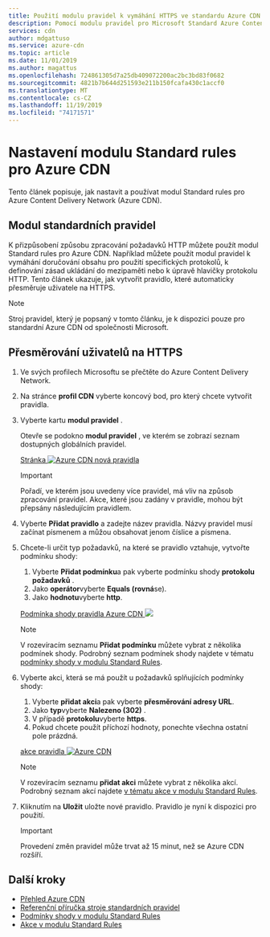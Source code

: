 ```yaml
---
title: Použití modulu pravidel k vymáhání HTTPS ve standardu Azure CDN | Microsoft Docs
description: Pomocí modulu pravidel pro Microsoft Standard Azure Content Delivery Network (Azure CDN) můžete přizpůsobit způsob, jakým Azure CDN zpracovává požadavky HTTP, včetně blokování doručování určitých typů obsahu, definování zásad ukládání do mezipaměti a změny hlaviček protokolu HTTP. V tomto článku se dozvíte, jak vytvořit pravidlo pro přesměrování uživatelů na HTTPS.
services: cdn
author: mdgattuso
ms.service: azure-cdn
ms.topic: article
ms.date: 11/01/2019
ms.author: magattus
ms.openlocfilehash: 724861305d7a25db409072200ac2bc3bd83f0682
ms.sourcegitcommit: 4821b7b644d251593e211b150fcafa430c1accf0
ms.translationtype: MT
ms.contentlocale: cs-CZ
ms.lasthandoff: 11/19/2019
ms.locfileid: "74171571"
---
```

# <a name="set-up-the-standard-rules-engine-for-azure-cdn"></a>Nastavení modulu Standard rules pro Azure CDN

Tento článek popisuje, jak nastavit a používat modul Standard rules pro Azure Content Delivery Network (Azure CDN).

## <a name="standard-rules-engine"></a>Modul standardních pravidel

K přizpůsobení způsobu zpracování požadavků HTTP můžete použít modul Standard rules pro Azure CDN. Například můžete použít modul pravidel k vymáhání doručování obsahu pro použití specifických protokolů, k definování zásad ukládání do mezipaměti nebo k úpravě hlavičky protokolu HTTP. Tento článek ukazuje, jak vytvořit pravidlo, které automaticky přesměruje uživatele na HTTPS. 

> [!NOTE]
> Stroj pravidel, který je popsaný v tomto článku, je k dispozici pouze pro standardní Azure CDN od společnosti Microsoft. 

## <a name="redirect-users-to-https"></a>Přesměrování uživatelů na HTTPS

1. Ve svých profilech Microsoftu se přečtěte do Azure Content Delivery Network.

1. Na stránce **profil CDN** vyberte koncový bod, pro který chcete vytvořit pravidla.
  
1. Vyberte kartu **modul pravidel** .
   
    Otevře se podokno **modul pravidel** , ve kterém se zobrazí seznam dostupných globálních pravidel. 
   
    [Stránka ![Azure CDN nová pravidla](./media/cdn-standard-rules-engine/cdn-new-rule.png)](./media/cdn-standard-rules-engine/cdn-new-rule.png#lightbox)
   
   > [!IMPORTANT]
   > Pořadí, ve kterém jsou uvedeny více pravidel, má vliv na způsob zpracování pravidel. Akce, které jsou zadány v pravidle, mohou být přepsány následujícím pravidlem.
   >

1. Vyberte **Přidat pravidlo** a zadejte název pravidla. Názvy pravidel musí začínat písmenem a můžou obsahovat jenom číslice a písmena.

1. Chcete-li určit typ požadavků, na které se pravidlo vztahuje, vytvořte podmínku shody:
    1. Vyberte **Přidat podmínku**a pak vyberte podmínku shody **protokolu požadavků** .
    1. Jako **operátor**vyberte **Equals (rovná**se).
    1. Jako **hodnotu**vyberte **http**.
   
   [Podmínka shody pravidla Azure CDN ![](./media/cdn-standard-rules-engine/cdn-match-condition.png)](./media/cdn-standard-rules-engine/cdn-match-condition.png#lightbox)
   
   > [!NOTE]
   > V rozevíracím seznamu **Přidat podmínku** můžete vybrat z několika podmínek shody. Podrobný seznam podmínek shody najdete v tématu [podmínky shody v modulu Standard Rules](cdn-standard-rules-engine-match-conditions.md).
   
1. Vyberte akci, která se má použít u požadavků splňujících podmínky shody:
   1. Vyberte **přidat akci**a pak vyberte **přesměrování adresy URL**.
   1. Jako **typ**vyberte **Nalezeno (302)** .
   1. V případě **protokolu**vyberte **https**.
   1. Pokud chcete použít příchozí hodnoty, ponechte všechna ostatní pole prázdná.
   
   [akce pravidla ![Azure CDN](./media/cdn-standard-rules-engine/cdn-action.png)](./media/cdn-standard-rules-engine/cdn-action.png#lightbox)
   
   > [!NOTE]
   > V rozevíracím seznamu **přidat akci** můžete vybrat z několika akcí. Podrobný seznam akcí najdete [v tématu akce v modulu Standard Rules](cdn-standard-rules-engine-actions.md).

6. Kliknutím na **Uložit** uložte nové pravidlo. Pravidlo je nyní k dispozici pro použití.
   
   > [!IMPORTANT]
   > Provedení změn pravidel může trvat až 15 minut, než se Azure CDN rozšíří.
   >
   

## <a name="next-steps"></a>Další kroky

- [Přehled Azure CDN](cdn-overview.md)
- [Referenční příručka stroje standardních pravidel](cdn-standard-rules-engine-reference.md)
- [Podmínky shody v modulu Standard Rules](cdn-standard-rules-engine-match-conditions.md)
- [Akce v modulu Standard Rules](cdn-standard-rules-engine-actions.md)
